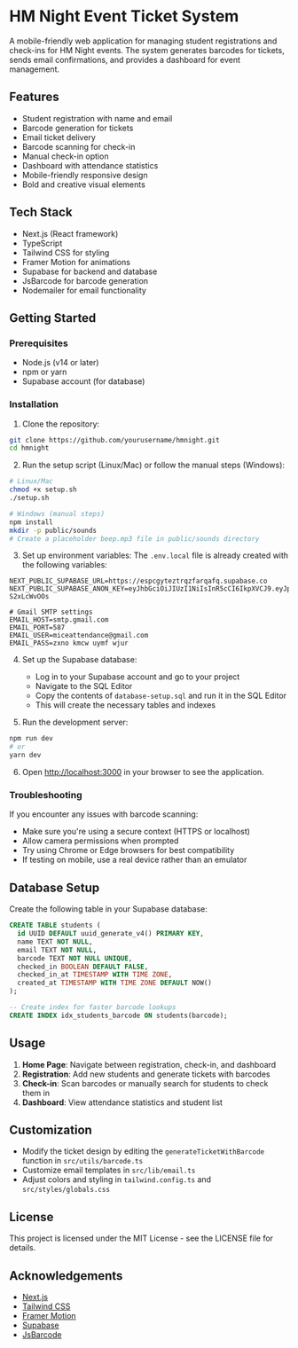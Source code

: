 # HM Night Event Ticket System

A mobile-friendly web application for managing student registrations and check-ins for HM Night events. The system generates barcodes for tickets, sends email confirmations, and provides a dashboard for event management.

## Features

- Student registration with name and email
- Barcode generation for tickets
- Email ticket delivery
- Barcode scanning for check-in
- Manual check-in option
- Dashboard with attendance statistics
- Mobile-friendly responsive design
- Bold and creative visual elements

## Tech Stack

- Next.js (React framework)
- TypeScript
- Tailwind CSS for styling
- Framer Motion for animations
- Supabase for backend and database
- JsBarcode for barcode generation
- Nodemailer for email functionality

## Getting Started

### Prerequisites

- Node.js (v14 or later)
- npm or yarn
- Supabase account (for database)

### Installation

1. Clone the repository:
```bash
git clone https://github.com/yourusername/hmnight.git
cd hmnight
```

2. Run the setup script (Linux/Mac) or follow the manual steps (Windows):
```bash
# Linux/Mac
chmod +x setup.sh
./setup.sh

# Windows (manual steps)
npm install
mkdir -p public/sounds
# Create a placeholder beep.mp3 file in public/sounds directory
```

3. Set up environment variables:
The `.env.local` file is already created with the following variables:
```
NEXT_PUBLIC_SUPABASE_URL=https://espcgyteztrqzfarqafq.supabase.co
NEXT_PUBLIC_SUPABASE_ANON_KEY=eyJhbGciOiJIUzI1NiIsInR5cCI6IkpXVCJ9.eyJpc3MiOiJzdXBhYmFzZSIsInJlZiI6ImVzcGNneXRlenRycXpmYXJxYWZxIiwicm9sZSI6ImFub24iLCJpYXQiOjE3NDU1NDE3MjUsImV4cCI6MjA2MTExNzcyNX0.gANfSCZWmJGDXY3alVTW8sBV8UeVvxRa-S2xLcWvOOs

# Gmail SMTP settings
EMAIL_HOST=smtp.gmail.com
EMAIL_PORT=587
EMAIL_USER=miceattendance@gmail.com
EMAIL_PASS=zxno kmcw uymf wjur
```

4. Set up the Supabase database:
   - Log in to your Supabase account and go to your project
   - Navigate to the SQL Editor
   - Copy the contents of `database-setup.sql` and run it in the SQL Editor
   - This will create the necessary tables and indexes

5. Run the development server:
```bash
npm run dev
# or
yarn dev
```

6. Open [http://localhost:3000](http://localhost:3000) in your browser to see the application.

### Troubleshooting

If you encounter any issues with barcode scanning:
- Make sure you're using a secure context (HTTPS or localhost)
- Allow camera permissions when prompted
- Try using Chrome or Edge browsers for best compatibility
- If testing on mobile, use a real device rather than an emulator

## Database Setup

Create the following table in your Supabase database:

```sql
CREATE TABLE students (
  id UUID DEFAULT uuid_generate_v4() PRIMARY KEY,
  name TEXT NOT NULL,
  email TEXT NOT NULL,
  barcode TEXT NOT NULL UNIQUE,
  checked_in BOOLEAN DEFAULT FALSE,
  checked_in_at TIMESTAMP WITH TIME ZONE,
  created_at TIMESTAMP WITH TIME ZONE DEFAULT NOW()
);

-- Create index for faster barcode lookups
CREATE INDEX idx_students_barcode ON students(barcode);
```

## Usage

1. **Home Page**: Navigate between registration, check-in, and dashboard
2. **Registration**: Add new students and generate tickets with barcodes
3. **Check-in**: Scan barcodes or manually search for students to check them in
4. **Dashboard**: View attendance statistics and student list

## Customization

- Modify the ticket design by editing the `generateTicketWithBarcode` function in `src/utils/barcode.ts`
- Customize email templates in `src/lib/email.ts`
- Adjust colors and styling in `tailwind.config.ts` and `src/styles/globals.css`

## License

This project is licensed under the MIT License - see the LICENSE file for details.

## Acknowledgements

- [Next.js](https://nextjs.org/)
- [Tailwind CSS](https://tailwindcss.com/)
- [Framer Motion](https://www.framer.com/motion/)
- [Supabase](https://supabase.io/)
- [JsBarcode](https://github.com/lindell/JsBarcode)
